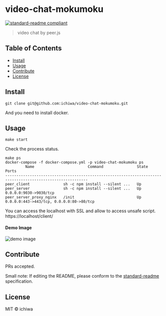 # video-chat-mokumoku

[![standard-readme compliant](https://img.shields.io/badge/standard--readme-OK-green.svg?style=flat-square)](https://github.com/RichardLitt/standard-readme)

> video chat by peer.js

## Table of Contents

- [Install](#install)
- [Usage](#usage)
- [Contribute](#contribute)
- [License](#license)

## Install

```
git clone git@github.com:ichiwa/video-chat-mokumoku.git
```

And you need to install docker.

## Usage

```
make start
```

Check the process status.

```
make ps
docker-compose -f docker-compose.yml -p video-chat-mokumoku ps
         Name                        Command               State                    Ports
-----------------------------------------------------------------------------------------------------------
peer_client               sh -c npm install --silent ...   Up
peer_server               sh -c npm install --silent ...   Up      0.0.0.0:9030->9030/tcp
peer_server_proxy_nginx   /init                            Up      0.0.0.0:443->443/tcp, 0.0.0.0:80->80/tcp
```

You can access the localhost with SSL and allow to access unsafe script.  
https://localhost/client/  

#### Demo Image
![demo image](https://cloud.githubusercontent.com/assets/3645994/24042206/4ea3c44c-0b54-11e7-9b00-937793ceed4e.png)

## Contribute

PRs accepted.

Small note: If editing the README, please conform to the [standard-readme](https://github.com/RichardLitt/standard-readme) specification.

## License

MIT © ichiwa
